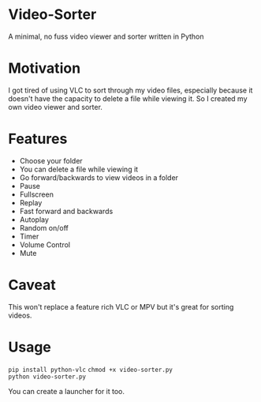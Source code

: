 # Video-Sorter

A minimal, no fuss video viewer and sorter written in Python

# Motivation

I got tired of using VLC to sort through my video files, especially because it doesn't have the capacity to delete a file while viewing it. So I created my own video viewer and sorter.

# Features

- Choose your folder
- You can delete a file while viewing it
- Go forward/backwards to view videos in a folder
- Pause
- Fullscreen
- Replay
- Fast forward and backwards
- Autoplay
- Random on/off
- Timer
- Volume Control
- Mute

# Caveat

This won't replace a feature rich VLC or MPV but it's great for sorting videos.

# Usage

`pip install python-vlc`
`chmod +x video-sorter.py`   
`python video-sorter.py`

You can create a launcher for it too. 

